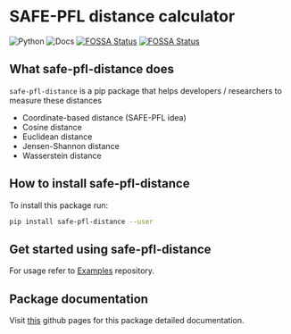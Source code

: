 # SAFE-PFL distance calculator

![Python](https://img.shields.io/badge/python-3.12-blue.svg)
![Docs](https://github.com/safe-pfl/distances/workflows/docs/badge.svg)
[![FOSSA Status](https://app.fossa.com/api/projects/git%2Bgithub.com%2Fsafe-pfl%2Fdistances.svg?type=shield&issueType=license)](https://app.fossa.com/projects/git%2Bgithub.com%2Fsafe-pfl%2Fdistances?ref=badge_shield&issueType=license)
[![FOSSA Status](https://app.fossa.com/api/projects/git%2Bgithub.com%2Fsafe-pfl%2Fdistances.svg?type=shield&issueType=security)](https://app.fossa.com/projects/git%2Bgithub.com%2Fsafe-pfl%2Fdistances?ref=badge_shield&issueType=security)

## What safe-pfl-distance does

`safe-pfl-distance` is a pip package that helps developers / researchers to measure these distances

- Coordinate-based distance (SAFE-PFL idea)
- Cosine distance
- Euclidean distance
- Jensen-Shannon distance
- Wasserstein distance

## How to install safe-pfl-distance

To install this package run:

```sh
pip install safe-pfl-distance --user
```

## Get started using safe-pfl-distance

For usage refer to [Examples](https://github.com/safe-pfl/examples/distance) repository.

## Package documentation

Visit [this](https://safe-pfl.github.io/distances/) github pages for this package detailed documentation.